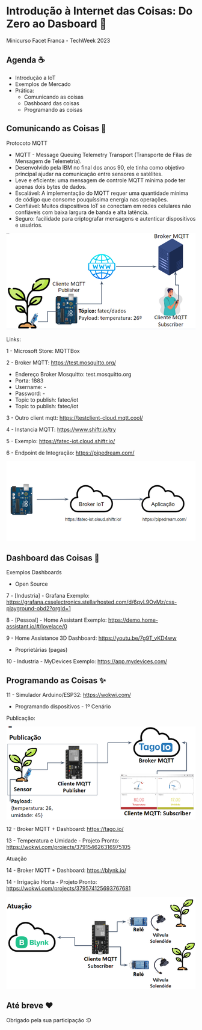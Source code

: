 # Introdução à Internet das Coisas: Do Zero ao Dasboard 📜
Minicurso Facet Franca - TechWeek 2023

## Agenda ☕️

- Introdução a IoT
- Exemplos de Mercado
- Prática:
  - Comunicando as coisas
  - Dashboard das coisas
  - Programando as coisas

## Comunicando as Coisas 🎉

Protocoto MQTT
- MQTT - Message Queuing Telemetry Transport (Transporte de Filas de Mensagem de Telemetria).
- Desenvolvido pela IBM no final dos anos 90, ele tinha como objetivo principal ajudar na comunicação entre sensores e satélites.
- Leve e eficiente: uma mensagem de controle MQTT mínima pode ter apenas dois bytes de dados.
- Escalável: A implementação do MQTT requer uma quantidade mínima de código que consome pouquíssima energia nas operações.
- Confiável: Muitos dispositivos IoT se conectam em redes celulares não confiáveis com baixa largura de banda e alta latência.
- Seguro: facilidade para criptografar mensagens e autenticar dispositivos e usuários.

![exemplo MQTT](Screenshot_4.png)

Links:

1 - Microsoft Store: MQTTBox

2 - Broker MQTT: https://test.mosquitto.org/

- Endereço Broker Mosquitto: test.mosquitto.org
- Porta: 1883
- Username: -
- Password: -
- Topic to publish: fatec/iot
- Topic to publish: fatec/iot

3 - Outro client mqtt: https://testclient-cloud.mqtt.cool/

4 - Instancia MQTT: https://www.shiftr.io/try

5 - Exemplo: https://fatec-iot.cloud.shiftr.io/

6 - Endpoint de Integração: https://pipedream.com/

![exemplo MQTT](Screenshot_5.png)

## Dashboard das Coisas 🦄

Exemplos Dashboards

- Open Source
  
7 - [Industria] - Grafana Exemplo: https://grafana.csselectronics.stellarhosted.com/d/6qvL9OvMz/css-playground-obd2?orgId=1

8 - [Pessoal] - Home Assistant Exemplo: https://demo.home-assistant.io/#/lovelace/0

9 - Home Assistance 3D Dashboard: https://youtu.be/7g9T_vKD4ww

- Proprietárias (pagas)

10 - Industria - MyDevices Exemplo: https://app.mydevices.com/

## Programando as Coisas ✨

11 - Simulador Arduino/ESP32: https://wokwi.com/

- Programando dispositivos - 1º Cenário

Publicação:

![exemplo MQTT](Screenshot_6.png)

12 - Broker MQTT + Dashboard: https://tago.io/

13 - Temperatura e Umidade - Projeto Pronto: https://wokwi.com/projects/379154626316975105

Atuação

14 - Broker MQTT + Dashboard: https://blynk.io/

14 - Irrigação Horta - Projeto Pronto: https://wokwi.com/projects/379574125693767681

![exemplo MQTT](Screenshot_7.png)

## Até breve ❤️

Obrigado pela sua participação :D
